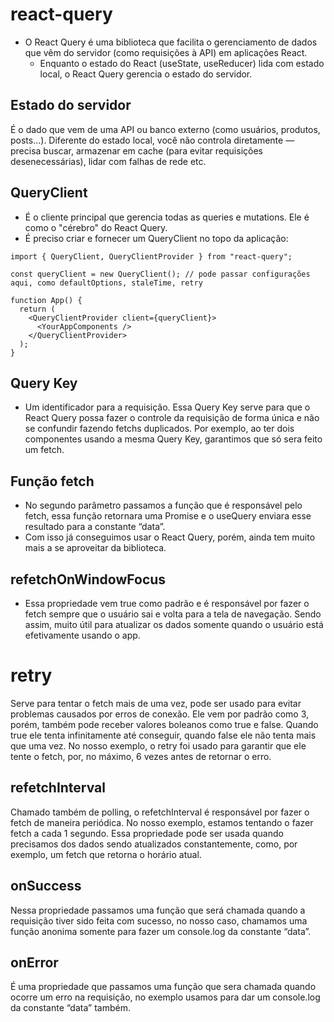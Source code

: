 # react-query

- O React Query é uma biblioteca que facilita o gerenciamento de dados que vêm do servidor (como requisições à API) em aplicações React.
  - Enquanto o estado do React (useState, useReducer) lida com estado local, o React Query gerencia o estado do servidor.

## Estado do servidor

É o dado que vem de uma API ou banco externo (como usuários, produtos, posts...). Diferente do estado local, você não controla diretamente — precisa buscar, armazenar em cache (para evitar requisições desenecessárias), lidar com falhas de rede etc.

## QueryClient

- É o cliente principal que gerencia todas as queries e mutations. Ele é como o "cérebro" do React Query.
- É preciso criar e fornecer um QueryClient no topo da aplicação:

```tsx
import { QueryClient, QueryClientProvider } from "react-query";

const queryClient = new QueryClient(); // pode passar configurações aqui, como defaultOptions, staleTime, retry

function App() {
  return (
    <QueryClientProvider client={queryClient}>
      <YourAppComponents />
    </QueryClientProvider>
  );
}
```

## Query Key

- Um identificador para a requisição. Essa Query Key serve para que o React Query possa fazer o controle da requisição de forma única e não se confundir fazendo fetchs duplicados. Por exemplo, ao ter dois componentes usando a mesma Query Key, garantimos que só sera feito um fetch.

## Função fetch

- No segundo parâmetro passamos a função que é responsável pelo fetch, essa função retornara uma Promise e o useQuery enviara esse resultado para a constante “data”.
- Com isso já conseguimos usar o React Query, porém, ainda tem muito mais a se aproveitar da biblioteca.

## refetchOnWindowFocus

- Essa propriedade vem true como padrão e é responsável por fazer o fetch sempre que o usuário sai e volta para a tela de navegação. Sendo assim, muito útil para atualizar os dados somente quando o usuário está efetivamente usando o app.

# retry

Serve para tentar o fetch mais de uma vez, pode ser usado para evitar problemas causados por erros de conexão. Ele vem por padrão como 3, porém, também pode receber valores boleanos como true e false. Quando true ele tenta infinitamente até conseguir, quando false ele não tenta mais que uma vez. No nosso exemplo, o retry foi usado para garantir que ele tente o fetch, por, no máximo, 6 vezes antes de retornar o erro.

## refetchInterval

Chamado também de polling, o refetchInterval é responsável por fazer o fetch de maneira periódica. No nosso exemplo, estamos tentando o fazer fetch a cada 1 segundo. Essa propriedade pode ser usada quando precisamos dos dados sendo atualizados constantemente, como, por exemplo, um fetch que retorna o horário atual.

## onSuccess

Nessa propriedade passamos uma função que será chamada quando a requisição tiver sido feita com sucesso, no nosso caso, chamamos uma função anonima somente para fazer um console.log da constante “data”.

## onError

É uma propriedade que passamos uma função que sera chamada quando ocorre um erro na requisição, no exemplo usamos para dar um console.log da constante “data” também.

